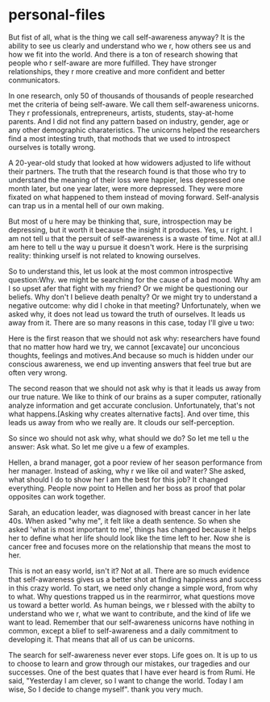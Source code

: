 # personal-files

But fist of all, what is the thing we call self-awareness anyway? It is the ability to see us clearly and understand who we r, how others see us and how we fit into the world. And there is a ton of research showing that people who r self-aware are more fulfilled. They have stronger relationships, they r more creative and more confident and better conmunicators. 

In one research, only 50 of thousands of thousands of people researched met the criteria of being self-aware. We call them self-awareness unicorns. They r professionals, entrepreneurs, artists, students, stay-at-home parents. And I did not find any pattern based on industry, gender, age or any other demographic charateristics. The unicorns helped the researchers find a most intesting truth, that mothods that we used to introspect ourselves is totally wrong.  

A 20-year-old study that looked at how widowers adjusted to life without their partners. The truth that the research found is that those who try to understand the meaning of their loss were happier, less depressed one month later, but one year later, were more depressed. They were more fixated on what happened to them instead of moving forward. Self-analysis can trap us in a mental hell of our own making.

But most of u here may be thinking that, sure, introspection may be depressing, but it worth it because the insight it produces. Yes, u r right. I am not tell u that the persuit of self-awareness is a waste of time. Not at all.I am here to tell u the way u pursue it doesn't work. Here is the surprising reality: thinking urself is not related to knowing ourselves. 

So to understand this, let us look at the most common introspective question:Why. we might be searching for the cause of a bad mood. Why am I so upset afer that fight with my friend? Or we might be questioning our beliefs. Why don't I believe death penalty? Or we might try to understand a negative outcome: why did I choke in that meeting? Unfortunately, when we asked why, it does not lead us toward the truth of ourselves. It leads us away from it. There are so many reasons in this case, today I'll give u two:

Here is the first reason that we should not ask why: researchers have found that no matter how hard we try, we cannot [excavate] our unconcious thoughts, feelings and motives.And because so much is hidden under our conscious awareness, we end up inventing answers that feel true but are often very wrong. 

The second reason that we should not ask why is that it leads us away from our true nature. We like to think of our brains as a super computer, rationally analyze information and get accurate conclusion. Unfortunately, that's not what happens.[Asking why creates alternative facts]. And over time, this leads us away from who we really are. It clouds our self-perception.

So since wo should not ask why, what should we do? So let me tell u the answer: Ask what. So let me give u a few of examples. 

Hellen, a brand manager, got a poor review of her season performance from her manager. Instead of asking, why r we like oil and water? She asked, what should I do to show her I am the best for this job? It changed everything. People now point to Hellen and her boss as proof that polar opposites can work together. 

Sarah, an education leader, was diagnosed with breast cancer in her late 40s. When asked "why me", it felt like a death sentence. So when she asked 'what is most important to me', things has changed because it helps her to define what her life should look like the time left to her. Now she is cancer free and focuses more on the relationship that means the most to her.

This is not an easy world, isn't it? Not at all. There are so much evidence that self-awareness gives us a better shot at finding happiness and success in this crazy world. To start, we need only change a simple word, from why to what. Why questions trapped us in the rearmirror, what questions move us toward a better world. As human beings, we r blessed with the abilty to understand who we r, what we want to contribute, and the kind of life we want to lead. Remember that our self-awareness unicorns have nothing in common, except a blief to self-awareness and a daily commitment to developing it. That means that all of us can be unicorns. 

The search for self-awareness never ever stops. Life goes on. It is up to us to choose to learn and grow through our mistakes, our tragedies and our successes. One of the best quates that I have ever heard is from Rumi. He said, "Yesterday I am clever, so I want to change the world. Today I am wise, So I decide to change myself". thank you very much.